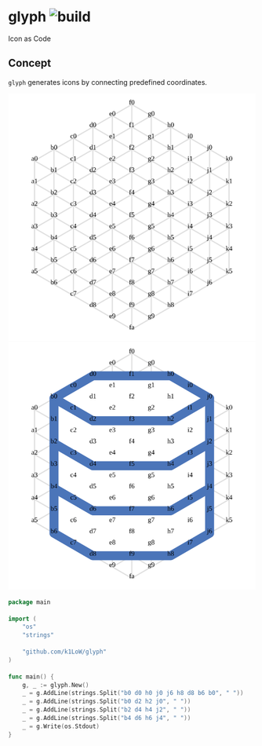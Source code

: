 # glyph ![build](https://github.com/k1LoW/glyph/workflows/build/badge.svg)

Icon as Code

## Concept

`glyph` generates icons by connecting predefined coordinates.

![img](img/coordinates.svg)![img](img/database_with_c.svg)

``` go
package main

import (
	"os"
	"strings"

	"github.com/k1LoW/glyph"
)

func main() {
	g, _ := glyph.New()
	_ = g.AddLine(strings.Split("b0 d0 h0 j0 j6 h8 d8 b6 b0", " "))
	_ = g.AddLine(strings.Split("b0 d2 h2 j0", " "))
	_ = g.AddLine(strings.Split("b2 d4 h4 j2", " "))
	_ = g.AddLine(strings.Split("b4 d6 h6 j4", " "))
	_ = g.Write(os.Stdout)
}
```
